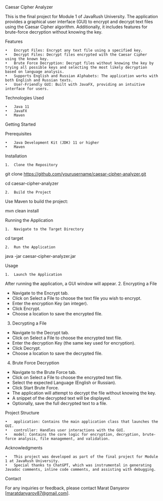 Caesar Cipher Analyzer

This is the final project for Module 1 of JavaRush University. The application provides a graphical user interface (GUI) to encrypt and decrypt text files using the Caesar Cipher algorithm. Additionally, it includes features for brute-force decryption without knowing the key.

Features

	•	Encrypt Files: Encrypt any text file using a specified key.
	•	Decrypt Files: Decrypt files encrypted with the Caesar Cipher using the known key.
	•	Brute Force Decryption: Decrypt files without knowing the key by trying all possible keys and selecting the most likely decryption based on language analysis.
	•	Supports English and Russian Alphabets: The application works with both English and Russian texts.
	•	User-Friendly GUI: Built with JavaFX, providing an intuitive interface for users.

Technologies Used

	•	Java 11
	•	JavaFX
	•	Maven

Getting Started

Prerequisites

	•	Java Development Kit (JDK) 11 or higher
	•	Maven

Installation

	1.	Clone the Repository

git clone https://github.com/yourusername/caesar-cipher-analyzer.git

cd caesar-cipher-analyzer


	2.	Build the Project
Use Maven to build the project:

mvn clean install



Running the Application

	1.	Navigate to the Target Directory

cd target


	2.	Run the Application

java -jar caesar-cipher-analyzer.jar



Usage

	1.	Launch the Application
After running the application, a GUI window will appear.
2.	Encrypting a File 
- Navigate to the Encrypt tab.
- Click on Select a File to choose the text file you wish to encrypt.
- Enter the encryption Key (an integer).
- Click Encrypt.
- Choose a location to save the encrypted file.
3.	Decrypting a File
- Navigate to the Decrypt tab.
- Click on Select a File to choose the encrypted text file.
- Enter the decryption Key (the same key used for encryption).
- Click Decrypt.
- Choose a location to save the decrypted file.
4.	Brute Force Decryption
- Navigate to the Brute Force tab.
- Click on Select a File to choose the encrypted text file.
- Select the expected Language (English or Russian).
- Click Start Brute Force.
- The application will attempt to decrypt the file without knowing the key.
- A snippet of the decrypted text will be displayed.
- Optionally, save the full decrypted text to a file.

Project Structure

	•	application: Contains the main application class that launches the GUI.
	•	controller: Handles user interactions with the GUI.
	•	model: Contains the core logic for encryption, decryption, brute-force analysis, file management, and validation.

Acknowledgments

	•	This project was developed as part of the final project for Module 1 at JavaRush University.
	•	Special thanks to ChatGPT, which was instrumental in generating Javadoc comments, inline code comments, and assisting with debugging.

Contact

For any inquiries or feedback, please contact Marat Danyarov [maratdanyarov87@gmail.com].
